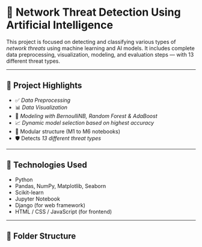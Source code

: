 # 🚨 Network Threat Detection Using Artificial Intelligence

This project is focused on detecting and classifying various types of *network threats* using machine learning and AI models. It includes complete data preprocessing, visualization, modeling, and evaluation steps — with 13 different threat types.

---

## 📌 Project Highlights

- ✅ *Data Preprocessing*  
- 📊 *Data Visualization*  
- 🧠 *Modeling with BernoulliNB, Random Forest & AdaBoost*  
- 📈 *Dynamic model selection based on highest accuracy*  
- 📁 Modular structure (M1 to M6 notebooks)  
- 🛡 Detects *13 different threat types*

---

## 🧰 Technologies Used

- Python
- Pandas, NumPy, Matplotlib, Seaborn
- Scikit-learn
- Jupyter Notebook
- Django (for web framework)
- HTML / CSS / JavaScript (for frontend)

---

## 📂 Folder Structure
